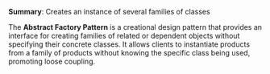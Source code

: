 **Summary**: Creates an instance of several families of classes

The **Abstract Factory Pattern** is a creational design pattern that provides an interface for creating families of related or dependent objects without specifying their concrete classes. It allows clients to instantiate products from a family of products without knowing the specific class being used, promoting loose coupling.
